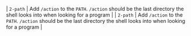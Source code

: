 | `2-path` | Add `/action` to the `PATH`. `/action` should be the last directory the shell looks into when looking for a program |
| `2-path` | Add `/action` to the `PATH`. `/action` should be the last directory the shell looks into when looking for a program |
